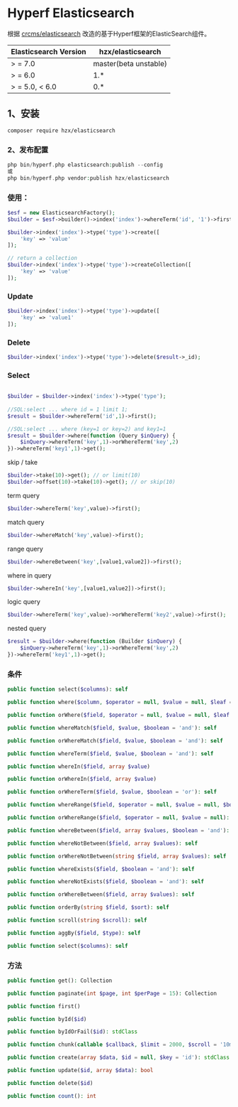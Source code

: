 # Hyperf Elasticsearch 
根据 [crcms/elasticsearch](https://github.com/crcms/elasticsearch) 改造的基于Hyperf框架的ElasticSearch组件。

| Elasticsearch Version | hzx/elasticsearch  |
| --------------------- | ------------------------ |
| > = 7.0                | master(beta unstable)                      |
| > = 6.0                | 1.*                      |
| > = 5.0, < 6.0         | 0.*                      |

## 1、安装

```
composer require hzx/elasticsearch
```



### 2、发布配置

```php
php bin/hyperf.php elasticsearch:publish --config 
或
php bin/hyperf.php vendor:publish hzx/elasticsearch
```


### 使用：

```php
$esf = new ElasticsearchFactory();
$builder = $esf->builder()->index('index')->whereTerm('id', '1')->first();
```


```php
$builder->index('index')->type('type')->create([
    'key' => 'value'
]);

// return a collection
$builder->index('index')->type('type')->createCollection([
    'key' => 'value'
]);
```

### Update

```php
$builder->index('index')->type('type')->update([
    'key' => 'value1'
]);

```

### Delete

```php
$builder->index('index')->type('type')->delete($result->_id);
```

### Select

```php

$builder = $builder->index('index')->type('type');
	
//SQL:select ... where id = 1 limit 1;
$result = $builder->whereTerm('id',1)->first();

//SQL:select ... where (key=1 or key=2) and key1=1
$result = $builder->where(function (Query $inQuery) {
    $inQuery->whereTerm('key',1)->orWhereTerm('key',2)
})->whereTerm('key1',1)->get();

```

skip / take

```php
$builder->take(10)->get(); // or limit(10)
$builder->offset(10)->take(10)->get(); // or skip(10)
```

term query

```php
$builder->whereTerm('key',value)->first();
```

match query

```php
$builder->whereMatch('key',value)->first();
```

range query

```php
$builder->whereBetween('key',[value1,value2])->first();
```

where in query

```php
$builder->whereIn('key',[value1,value2])->first();
```

logic query

```php
$builder->whereTerm('key',value)->orWhereTerm('key2',value)->first();
```

nested query

```php
$result = $builder->where(function (Builder $inQuery) {
    $inQuery->whereTerm('key',1)->orWhereTerm('key',2)
})->whereTerm('key1',1)->get();
```

### 条件

```php
public function select($columns): self
```

```php
public function where($column, $operator = null, $value = null, $leaf = 'term', $boolean = 'and'): self
```

```php
public function orWhere($field, $operator = null, $value = null, $leaf = 'term'): self
```

```php
public function whereMatch($field, $value, $boolean = 'and'): self
```

```php
public function orWhereMatch($field, $value, $boolean = 'and'): self
```

```php
public function whereTerm($field, $value, $boolean = 'and'): self
```

```php
public function whereIn($field, array $value)
```

```php
public function orWhereIn($field, array $value)
```

```php
public function orWhereTerm($field, $value, $boolean = 'or'): self
```

```php
public function whereRange($field, $operator = null, $value = null, $boolean = 'and'): self
```

```php
public function orWhereRange($field, $operator = null, $value = null): self
```

```php
public function whereBetween($field, array $values, $boolean = 'and'): self
```

```php
public function whereNotBetween($field, array $values): self
```

```php
public function orWhereNotBetween(string $field, array $values): self
```

```php
public function whereExists($field, $boolean = 'and'): self
```

```php
public function whereNotExists($field, $boolean = 'and'): self
```

```php
public function orWhereBetween($field, array $values): self
```

```php
public function orderBy(string $field, $sort): self
```

```php
public function scroll(string $scroll): self
```

```php
public function aggBy($field, $type): self
```

```php
public function select($columns): self
```

### 方法

```php
public function get(): Collection
```

```php
public function paginate(int $page, int $perPage = 15): Collection
```

```php
public function first()
```

```php
public function byId($id)
```

```php
public function byIdOrFail($id): stdClass
```

```php
public function chunk(callable $callback, $limit = 2000, $scroll = '10m')
```

```php
public function create(array $data, $id = null, $key = 'id'): stdClass
```

```php
public function update($id, array $data): bool
```

```php
public function delete($id)
```

```php
public function count(): int
```